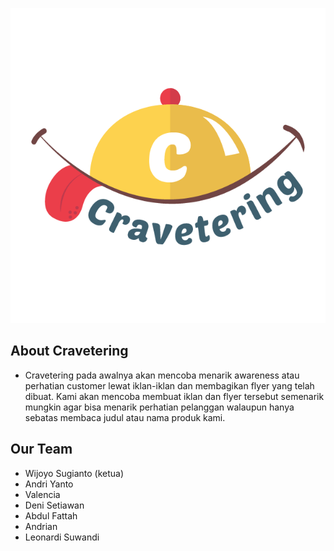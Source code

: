 <p align="center"><img src="https://github.com/DeniSetiawan7/cravetering-source/blob/master/public/images/logo.png?raw=true"></p>

## About Cravetering
- Cravetering pada awalnya akan mencoba menarik awareness atau perhatian customer lewat iklan-iklan dan membagikan flyer yang telah dibuat. Kami akan mencoba membuat iklan dan flyer tersebut semenarik mungkin agar bisa menarik perhatian pelanggan walaupun hanya sebatas membaca judul atau nama produk kami.

## Our Team
- Wijoyo Sugianto (ketua)
- Andri Yanto
- Valencia
- Deni Setiawan
- Abdul Fattah
- Andrian
- Leonardi Suwandi
